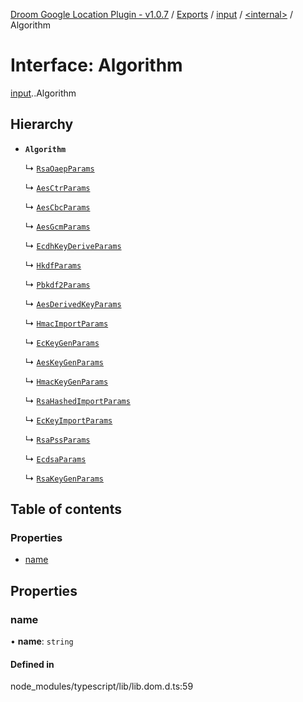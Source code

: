 [Droom Google Location Plugin - v1.0.7](../README.md) / [Exports](../modules.md) / [input](../modules/input.md) / [<internal\>](../modules/input._internal_.md) / Algorithm

# Interface: Algorithm

[input](../modules/input.md).[<internal>](../modules/input._internal_.md).Algorithm

## Hierarchy

- **`Algorithm`**

  ↳ [`RsaOaepParams`](input._internal_.RsaOaepParams.md)

  ↳ [`AesCtrParams`](input._internal_.AesCtrParams.md)

  ↳ [`AesCbcParams`](input._internal_.AesCbcParams.md)

  ↳ [`AesGcmParams`](input._internal_.AesGcmParams.md)

  ↳ [`EcdhKeyDeriveParams`](input._internal_.EcdhKeyDeriveParams.md)

  ↳ [`HkdfParams`](input._internal_.HkdfParams.md)

  ↳ [`Pbkdf2Params`](input._internal_.Pbkdf2Params.md)

  ↳ [`AesDerivedKeyParams`](input._internal_.AesDerivedKeyParams.md)

  ↳ [`HmacImportParams`](input._internal_.HmacImportParams.md)

  ↳ [`EcKeyGenParams`](input._internal_.EcKeyGenParams.md)

  ↳ [`AesKeyGenParams`](input._internal_.AesKeyGenParams.md)

  ↳ [`HmacKeyGenParams`](input._internal_.HmacKeyGenParams.md)

  ↳ [`RsaHashedImportParams`](input._internal_.RsaHashedImportParams.md)

  ↳ [`EcKeyImportParams`](input._internal_.EcKeyImportParams.md)

  ↳ [`RsaPssParams`](input._internal_.RsaPssParams.md)

  ↳ [`EcdsaParams`](input._internal_.EcdsaParams.md)

  ↳ [`RsaKeyGenParams`](input._internal_.RsaKeyGenParams.md)

## Table of contents

### Properties

- [name](input._internal_.Algorithm.md#name)

## Properties

### name

• **name**: `string`

#### Defined in

node_modules/typescript/lib/lib.dom.d.ts:59
